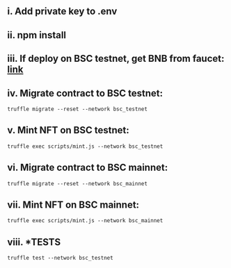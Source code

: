 ## i. Add private key to .env
## ii. npm install

## iii. **If deploy on BSC testnet, get BNB from faucet:** **[link](https://testnet.binance.org/faucet-smart)**
## iv. **Migrate contract to BSC testnet:**
```
truffle migrate --reset --network bsc_testnet
```
## v. **Mint NFT on BSC testnet:**
```
truffle exec scripts/mint.js --network bsc_testnet
```
## vi. **Migrate contract to BSC mainnet:**
```
truffle migrate --reset --network bsc_mainnet
```
## vii. **Mint NFT on BSC mainnet:**
```
truffle exec scripts/mint.js --network bsc_mainnet
```
## viii. ***TESTS**
```
truffle test --network bsc_testnet
```
